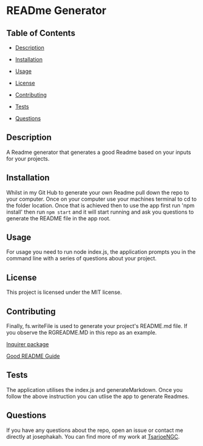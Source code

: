 
  # READme Generator


  ## Table of Contents


  * [Description](#description)

  * [Installation](#installation)

  * [Usage](#usage)

  * [License](#license)

  * [Contributing](#contributing)

  * [Tests](#tests)

  * [Questions](#questions)


  ## Description

A Readme generator that generates a good Readme based on your inputs for your projects.


  ## Installation

Whilst in my Git Hub to generate your own Readme pull down the repo to your computer. Once on your computer use your machines terminal to cd to the folder location. Once that is achieved then to use the app first run 'npm install' then run `npm start` and it will start running and ask you questions to generate the README file in the app root.  


  ## Usage

For usage you need to run node index.js, the application prompts you in the command line with a series of questions about your project.


  ## License


  This project is licensed under the MIT license.


  ## Contributing

Finally, fs.writeFile is used to generate your project's README.md file. If you observe the RGREADME.MD in this repo as an example.

[Inquirer package](https://www.npmjs.com/package/inquirer)

[Good README Guide](../../01-HTML-Git-CSS/04-Important/Good-README-Guide/README.md)



  ## Tests

The application utilises the index.js and generateMarkdown. Once you follow the above instruction you can utlise the app to generate Readmes.


  ## Questions


  If you have any questions about the repo, open an issue or contact me directly at josephakah. You can find more of my work at [TsarjoeNGC](https://www.github.com/TsarjoeNGC/).


  